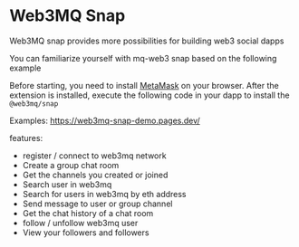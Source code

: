# Web3MQ Snap

Web3MQ snap provides more possibilities for building web3 social dapps

You can familiarize yourself with mq-web3 snap based on the following example

Before starting, you need to install [MetaMask](https://metamask.io/download/) on your browser. After the extension is installed, execute the following code in your dapp to install the `@web3mq/snap`

Examples: https://web3mq-snap-demo.pages.dev/

features:
  - register / connect to web3mq network
- Create a group chat room
- Get the channels you created or joined
- Search user in web3mq
- Search for users in web3mq by eth address
- Send message to user or group channel
- Get the chat history of a chat room
- follow / unfollow web3mq user
- View your followers and followers
